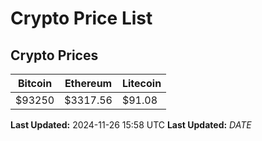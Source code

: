 # Crypto Price List

## Crypto Prices
| Bitcoin | Ethereum | Litecoin |
| ------- | -------- | -------- |
| $93250 | $3317.56 | $91.08 |
**Last Updated:** 2024-11-26 15:58 UTC
**Last Updated:** $DATE$
